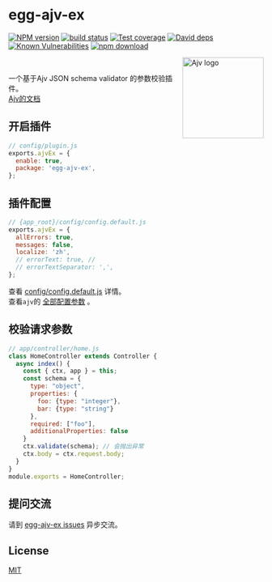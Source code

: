 # egg-ajv-ex

[![NPM version][npm-image]][npm-url]
[![build status][travis-image]][travis-url]
[![Test coverage][codecov-image]][codecov-url]
[![David deps][david-image]][david-url]
[![Known Vulnerabilities][snyk-image]][snyk-url]
[![npm download][download-image]][download-url]

[npm-image]: https://img.shields.io/npm/v/egg-ajv-ex.svg?style=flat-square
[npm-url]: https://npmjs.org/package/egg-ajv-ex
[travis-image]: https://img.shields.io/travis/eggjs/egg-ajv-ex.svg?style=flat-square
[travis-url]: https://travis-ci.org/eggjs/egg-ajv-ex
[codecov-image]: https://img.shields.io/codecov/c/github/eggjs/egg-ajv-ex.svg?style=flat-square
[codecov-url]: https://codecov.io/github/eggjs/egg-ajv-ex?branch=master
[david-image]: https://img.shields.io/david/eggjs/egg-ajv-ex.svg?style=flat-square
[david-url]: https://david-dm.org/eggjs/egg-ajv-ex
[snyk-image]: https://snyk.io/test/npm/egg-ajv-ex/badge.svg?style=flat-square
[snyk-url]: https://snyk.io/test/npm/egg-ajv-ex
[download-image]: https://img.shields.io/npm/dm/egg-ajv-ex.svg?style=flat-square
[download-url]: https://npmjs.org/package/egg-ajv-ex

<!--
Description here.
-->
<img align="right" alt="Ajv logo" width="160" src="https://ajv.js.org/img/ajv.svg">

&nbsp;

一个基于Ajv JSON schema validator 的参数校验插件。  
[Ajv的文档](https://ajv.js.org/) 
## 开启插件

```js
// config/plugin.js
exports.ajvEx = {
  enable: true,
  package: 'egg-ajv-ex',
};
```


## 插件配置

```js
// {app_root}/config/config.default.js
exports.ajvEx = {
  allErrors: true,
  messages: false,
  localize: 'zh',
  // errorText: true, // 
  // errorTextSeparator: ',',
};
```
查看 [config/config.default.js](config/config.default.js) 详情。  
查看`ajv`的 [全部配置参数](https://ajv.js.org/options.html) 。

## 校验请求参数

```js
// app/controller/home.js
class HomeController extends Controller {
  async index() {
    const { ctx, app } = this;
    const schema = {
      type: "object",
      properties: {
        foo: {type: "integer"},
        bar: {type: "string"}
      },
      required: ["foo"],
      additionalProperties: false
    }
    ctx.validate(schema); // 会抛出异常
    ctx.body = ctx.request.body;
  }
}
module.exports = HomeController;
```

## 提问交流

请到 [egg-ajv-ex issues](https://github.com/hankexu/egg-ajv-ex/issues) 异步交流。

## License

[MIT](LICENSE)
